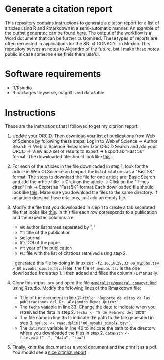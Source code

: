 # Generate a citation report

This repository contains instructions to generate a citation report for a list of articles using R and Rmarkdown in a semi-automatic manner. 
An example of the output generated can be found [here.](https://github.com/areyesq89/reporte_citas_conacyt/blob/master/generalize/general_conacyt.pdf) The output of the workflow is a Word document that can be further customized. These types of reports are often requested in applications for the SNI of CONACYT in Mexico. This repository serves as notes to Alejandro of the future, but I make these notes public in case someone else finds them useful.

# Software requirements

   + R/Rstudio
   + R packages tidyverse, magrittr and data.table. 

# Instructions

These are the instructions that I followed to get my citation report:

1. Update your ORCID. Then download your list of publications from Web of Science by following these steps: Log in to Web of Science -> Author Search -> Web of Science ResearcherID or ORCID Search and add your ORCID -> View as a set of results to export -> Export as "Fast 5K" format. The downloaded file should look like [this](https://github.com/areyesq89/reporte_citas_conacyt/blob/master/data/raw/00_mypubs.tsv).
2. For each of the articles in the file downloaded in step 1, look for the article in Web Of Science and export the list of citations as a "Fast 5K" format. The steps to download the file for one article are: Basic Search and add the article title -> Click on the article -> Click on the "Times cited" link -> Export as "Fast 5K" format. Each downloaded file should look like [this](https://github.com/areyesq89/reporte_citas_conacyt/blob/master/data/raw/2012_GENOMERESEARCH_detecting.tsv). Make sure you download the files to the same directory. If an article does not have citations, just add an empty file.
3. Modify the file that you downloaded in step 1 to create a tab separated file that looks like [this](https://github.com/areyesq89/reporte_citas_conacyt/blob/master/generalize/00_mypubs_simple.tsv). In this file each row corresponds to a
publication and the expected columns are:

    * `AU`: author list names separated by ";"
    * `TI`: title of the publication
    * `SO`: journal
    * `DI`: DOI of the paper
    * `PY`: year of the publication
    * `FL`: file with the list of citations retreived using step 2. 
    
    I generated this file by doing in linux `cut -f2,10,18,29,33 00_mypubs.tsv > 00_mypubs_simple.tsv`. Here, the file `00_mypubs.tsv` 
    is the one downloaded from step 1. I then added and filled the column `FL` manually.
  
4. Clone this repository and open the file [`generalize/general_conacyt.Rmd`](https://github.com/areyesq89/reporte_citas_conacyt/blob/master/generalize/general_conacyt.Rmd) using Rstudio. Modify the following lines of the Rmarkdown file:

    * Title of the document in line 2: `title: "Reporte de citas de las publicaciones del Dr. Alejandro Reyes Quiroz"`
    * The `fecha` variable in line 33. Change the date to indicate when you retreived the data in step 2. `fecha <- "5 de Febrero del 2020"`
    * The file name in line 35 to indicate the path to the file generated in step 3. `myPubs <- read.delim("00_mypubs_simple.tsv")`.
    * The `dataPath` variable in line 46 to indicate the path 
    to the directory where you downloaded the files in step 2. `dataPath <- file.path("..", "data", "raw")`

5. Finally, knitr the document as a word document and the print it as a pdf. You should see a [nice citation report](https://github.com/areyesq89/reporte_citas_conacyt/blob/master/generalize/general_conacyt.pdf).
